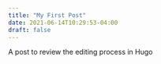 ```yaml
---
title: "My First Post"
date: 2021-06-14T10:29:53-04:00
draft: false
---
```

A post to review the editing process in Hugo

